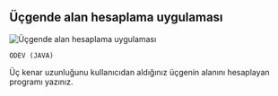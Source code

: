 ## Üçgende alan hesaplama uygulaması
![Üçgende alan hesaplama uygulaması](https://patika-prod.s3-eu-central-1.amazonaws.com/userFiles/mevlut/projects/Dd3a6WPbt5b8wnGzt-ucgende-alan-hesaplama)
```
ÖDEV (JAVA)
```
Üç kenar uzunluğunu kullanıcıdan aldığınız üçgenin alanını hesaplayan programı yazınız.